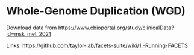 # Whole-Genome Duplication (WGD)

Download data from https://www.cbioportal.org/study/clinicalData?id=msk_met_2021

Links:
https://github.com/taylor-lab/facets-suite/wiki/1.-Running-FACETS

